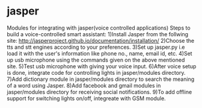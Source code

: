 # jasper
Modules for integrating with jasper(voice controlled applications)
Steps to build a voice-controlled smart assistant:
1)Install Jasper from the follwing site:
http://jasperproject.github.io/documentation/installation/
2)Choose the tts and stt engines according to your preferences.
3)Set up jasper.py i.e load it with the user's information like phone no., name, email id, etc.
4)Set up usb microphone using the commands given on the above mentioned site.
5)Test usb microphone with giving your voice input.
6)After voice setup is done, integrate code for controlling lights in jasper/modules directory.
7)Add dictionary module in jasper/modules directory to search the meaning of a word using Jasper.
8)Add facebook and gmail modules in jasper/modules directory for receiving social notifications.
9)To add offline support for switching lights on/off, integreate with GSM module.
